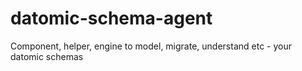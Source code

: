 # datomic-schema-agent
Component, helper, engine to model, migrate, understand etc - your datomic schemas
